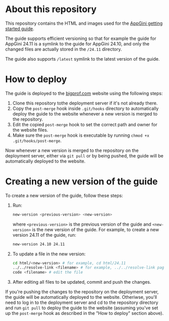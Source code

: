 # About this repository

This repository contains the HTML and images used for the [AppGini getting started guide](https://bigprof.com/getting-started-with-appgini).

The guide supports efficient versioning so that for example the guide for AppGini 24.11 is a symlink to the guide for AppGini 24.10, and only the changed files are actually stored in the `/24.11` directory.

The guide also supports `/latest` symlink to the latest version of the guide.

# How to deploy

The guide is deployed to the [bigprof.com](https://bigprof.com) website using the following steps:

1. Clone this repository tothe deployment server if it's not already there.
2. Copy the `post-merge` hook inside `.git/hooks` directory to automatically deploy the guide to the website whenever a new version is merged to the repository.
3. Edit the copied `post-merge` hook to set the correct path and owner for the website files.
4. Make sure the `post-merge` hook is executable by running `chmod +x .git/hooks/post-merge`.

Now whenever a new version is merged to the repository on the deployment server, either via `git pull` or by being pushed, the guide will be automatically deployed to the website.

# Creating a new version of the guide

To create a new version of the guide, follow these steps:

1. Run:
   ```bash
   new-version <previous-version> <new-version>
   ```
   where `<previous-version>` is the previous version of the guide and `<new-version>` is the new version of the guide.
   For example, to create a new version 24.11 of the guide, run:
   ```bash
   new-version 24.10 24.11
   ```
2. To update a file in the new version:
   ```bash
   cd html/<new-version> # for example, cd html/24.11
   ../../resolve-link <filename> # for example, ../../resolve-link page2.html
   code <filename> # edit the file
   ```
3. After editing all files to be updated, commit and push the changes.

If you're pushing the changes to the repository on the deployment server, the guide will be automatically deployed to the website.
Otheriwse, you'll need to log in to the deployment server and cd to the repository directory and run `git pull` to deploy the guide to the website
(assuming you've set up the `post-merge` hook as described in the "How to deploy" section above).